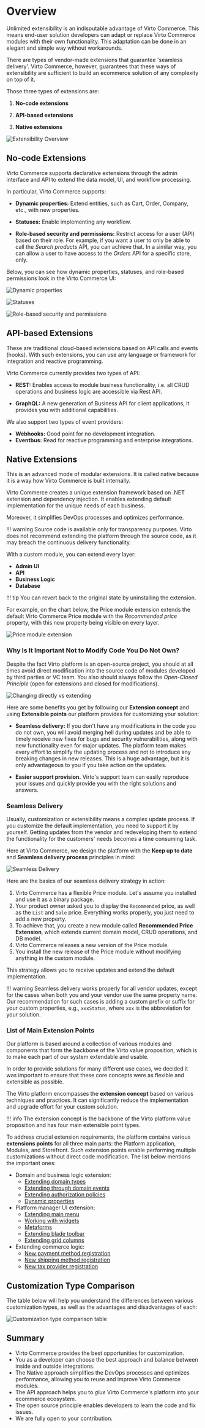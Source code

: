 # Overview

Unlimited extensibility is an indisputable advantage of Virto Commerce. This means end-user solution developers can adapt or replace Virto Commerce modules with their own functionality. This adaptation can be done in an elegant and simple way without workarounds.

There are types of vendor-made extensions that guarantee 'seamless delivery'.  Virto Commerce, however, guarantees that these ways of extensibility are sufficient to build an ecommerce solution of any complexity on top of it.

Those three types of extensions are:
 
1. **No-code extensions** 
 
2. **API-based extensions** 
 
3. **Native extensions** 

![Extensibility Overview](media/01-extensibility-overview.png)

## No-code Extensions

Virto Commerce supports declarative extensions through the admin interface and API to extend the data model, UI, and workflow processing.

In particular, Virto Commerce supports:

+ **Dynamic properties:** Extend entities, such as Cart, Order, Company, etc., with new properties.

+ **Statuses:** Enable implementing any workflow.

+ **Role-based security and permissions:** Restrict access for a user (API) based on their role. For example, if you want a user to only be able to call the *Search products* API, you can achieve that. In a similar way, you can allow a user to have access to the *Orders* API for a specific store, only.

Below, you can see how dynamic properties, statuses, and role-based permissions look in the Virto Commerce UI:

![Dynamic properties](media/02-dynamic-properties.png)

![Statuses](media/03-statuses.png)

![Role-based security and permissions](media/04-role-based-permissions.png)

## API-based Extensions

These are traditional cloud-based extensions based on API calls and events (hooks). With such extensions, you can use any language or framework for integration and reactive programming. 

Virto Commerce currently provides two types of API:

+ **REST:** Enables access to module business functionality, i.e. all CRUD operations and business logic are accessible via Rest API.

+ **GraphQL:** A new generation of Business API for client applications, it provides you with additional capabilities. 

We also support two types of event providers:

+ **Webhooks:** Good point for no development integration.
+ **Eventbus:** Read for reactive programming and enterprise integrations.

## Native Extensions

This is an advanced mode of modular extensions. It is called native because it is a way how Virto Commerce is built internally. 

Virto Commerce creates a unique extension framework based on .NET extension and dependency injection. It enables extending default implementation for the unique needs of each business.

Moreover, it simplifies DevOps processes and optimizes performance.

!!! warning
    Source code is available only for transparency purposes. Virto does not recommend extending the platform through the source code, as it may breach the continuous delivery functionality.

With a custom module, you can extend every layer:

* **Admin UI**
* **API**
* **Business Logic**
* **Database**

!!! tip
    You can revert back to the original state by uninstalling the extension. 

For example, on the chart below, the Price module extension extends the default Virto Commerce Price module with the *Recommended price* property, with this new property being visible on every layer.

![Price module extension](media/05-price-extension-module.png)


### Why Is It Important Not to Modify Code You Do Not Own?

Despite the fact Virto platform is an open-source project, you should at all times avoid direct modification into the source code of modules developed by third parties or VC team. You also should always follow the *Open-Closed Principle* (open for extensions and closed for modifications).

![Changing directly vs extending](media/06-changing-source-code-vs-extending.png) 

Here are some benefits you get by following our **Extension concept** and using **Extensible points** our platform provides for customizing your solution:

+ **Seamless delivery:** If you don't have any modifications in the code you do not own, you will avoid merging hell during updates and be able to timely receive new fixes for bugs and security vulnerabilities, along with new functionality even for major updates. The platform team makes every effort to simplify the updating process and not to introduce any breaking changes in new releases. This is a huge advantage, but it is only advantageous to you if you take action on the updates.

+ **Easier support provision.** Virto's support team can easily reproduce your issues and quickly provide you with the right solutions and answers.

### Seamless Delivery 

Usually, customization or extensibility means a complex update process. If you customize the default implementation, you need to support it by yourself. Getting updates from the vendor and redeveloping them to extend the functionality for the customers' needs becomes a time consuming task.

Here at Virto Commerce, we design the platform with the **Keep up to date** and **Seamless delivery process** principles in mind:

![Seamless Delivery](media/07-seamless-delivery.png)

Here are the basics of our seamless delivery strategy in action:

1. Virto Commerce has a flexible Price module. Let's assume you installed and use it as a binary package.
1. Your product owner asked you to display the `Recommended` price, as well as the `List` and `Sale` price.
Everything works properly, you just need to add a new property.
1. To achieve that, you create a new module called **Recommended Price Extension**, which extends current domain model, CRUD operations, and DB model.
1. Virto Commerce releases a new version of the Price module.
1. You install the new release of the Price module without modifying anything in the custom module.

This strategy allows you to receive updates and extend the default implementation.

!!! warning
    Seamless delivery works properly for all vendor updates, except for the cases when both you and your vendor use the same property name. Our recommendation for such cases is adding a custom prefix or suffix for your custom properties, e.g., `xxxStatus`, where `xxx` is the abbreviation for your solution. 


### List of Main Extension Points

Our platform is based around a collection of various modules and components that form the backbone of the Virto value proposition, which is to make each part of our system extendable and usable.

In order to provide solutions for many different use cases, we decided it was important to ensure that these core concepts were as flexible and extensible as possible.

The Virto platform encompasses the **extension concept** based on various techniques and practices. It can significantly reduce the implementation and upgrade effort for your custom solution.

!!! info
	The extension concept is the backbone of the Virto platform value proposition and has four main extensible point types.

To address crucial extension requirements, the platform contains various **extensions points** for all three main parts: the Platform application, Modules, and Storefront. Such extension points enable performing multiple customizations without direct code modification. The list below mentions the important ones:

* Domain and business logic extension:
    * [Extending domain types](extending-domain-models.md)
    * [Extending through domain events](extending-using-events.md)
    * [Extending authorization policies](extending-authorization-policies.md)
    * [Dynamic properties](using-dynamic-properties.md)
* Platform manager UI extension:
    * [Extending main menu](extending-main-menu.md)
    * [Working with widgets](widgets.md)
    * [Metaforms](metaform.md)
    * [Extending blade toolbar](blade-toolbar.md)
    * [Extending grid columns](extending-grid-columns.md)
* Extending commerce logic:
    * [New payment method registration](new-payment-method-registration.md)
    * [New shipping method registration](new-shipping-method-registration.md)
    * [New tax provider registration](new-tax-provider-registration.md)

  
## Customization Type Comparison
The table below will help you understand the differences between various customization types, as well as the advantages and disadvantages of each:

![Customization type comparison table](media/08-customization-type-comparison.png)

## Summary
+ Virto Commerce provides the best opportunities for customization. 
+ You as a developer can choose the best approach and balance between inside and outside integrations.
+ The Native approach simplifies the DevOps processes and optimizes performance, allowing you to reuse and improve Virto Commerce modules.
+ The API approach helps you to *glue* Virto Commerce's platform into your ecommerce ecosystem. 
+ The open source principle enables developers to learn the code and fix issues.
+ We are fully open to your contribution.

